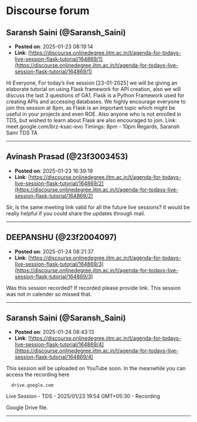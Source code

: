 # Discourse forum

## Saransh Saini (@Saransh_Saini)
- **Posted on**: 2025-01-23 08:19:14
- **Link**: [https://discourse.onlinedegree.iitm.ac.in/t/agenda-for-todays-live-session-flask-tutorial/164869/1](https://discourse.onlinedegree.iitm.ac.in/t/agenda-for-todays-live-session-flask-tutorial/164869/1)

Hi Everyone,
For today’s live session [23-01-2025] we will be giving an elaborate tutorial on using Flask framework for API creation, also we will discuss the last 3 questions of GA1.
Flask is a Python Framework used for creating APIs and accessing databases. We highly encourage everyone to join this session at 8pm, as Flask is an important topic which might be useful in your projects and even ROE. Also anyone who is not enrolled in TDS, but wished to learn about Flask are also encouraged to join.
Link: meet.google.com/brz-ksac-evo
Timings: 8pm - 10pm
Regards,
Saransh Saini
TDS TA

---

## Avinash Prasad  (@23f3003453)
- **Posted on**: 2025-01-23 16:39:19
- **Link**: [https://discourse.onlinedegree.iitm.ac.in/t/agenda-for-todays-live-session-flask-tutorial/164869/2](https://discourse.onlinedegree.iitm.ac.in/t/agenda-for-todays-live-session-flask-tutorial/164869/2)

Sir, Is the same meeting link valid for all the  future live sessions? It would be really helpful if you could share the updates through mail.

---

## DEEPANSHU (@23f2004097)
- **Posted on**: 2025-01-24 08:21:37
- **Link**: [https://discourse.onlinedegree.iitm.ac.in/t/agenda-for-todays-live-session-flask-tutorial/164869/3](https://discourse.onlinedegree.iitm.ac.in/t/agenda-for-todays-live-session-flask-tutorial/164869/3)

Was this session recorded? If recorded please provide link. This session was not in calender so missed that.

---

## Saransh Saini (@Saransh_Saini)
- **Posted on**: 2025-01-24 08:43:13
- **Link**: [https://discourse.onlinedegree.iitm.ac.in/t/agenda-for-todays-live-session-flask-tutorial/164869/4](https://discourse.onlinedegree.iitm.ac.in/t/agenda-for-todays-live-session-flask-tutorial/164869/4)

This session will be uploaded on YouTube soon. In the meanwhile you can access the recording here
  

      drive.google.com
  

  
      



Live Session - TDS - 2025/01/23 19:54 GMT+05:30 - Recording

Google Drive file.

---
